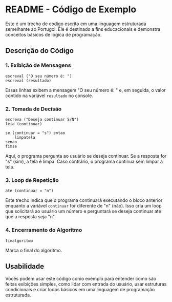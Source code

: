 

# README - Código de Exemplo

Este é um trecho de código escrito em uma linguagem estruturada semelhante ao Portugol. Ele é destinado a fins educacionais e demonstra conceitos básicos de lógica de programação. 

## Descrição do Código

### 1. Exibição de Mensagens
```portugol
escreval ("O seu número é: ")
escreval (resultado)
```
Essas linhas exibem a mensagem "O seu número é: " e, em seguida, o valor contido na variável `resultado` no console.

### 2. Tomada de Decisão
```portugol
escreva ("Deseja continuar S/N")
leia (continuar)

se (continuar = "s") entao
    limpatela
senao
fimse
```
Aqui, o programa pergunta ao usuário se deseja continuar. Se a resposta for "s" (sim), a tela é limpa. Caso contrário, o programa continua sem limpar a tela.

### 3. Loop de Repetição
```portugol
ate (continuar = "n")
```
Este trecho indica que o programa continuará executando o bloco anterior enquanto a variável `continuar` for diferente de "n" (não). Isso cria um loop que solicitará ao usuário um número e perguntará se deseja continuar até que a resposta seja "n".

### 4. Encerramento do Algoritmo
```portugol
fimalgoritmo
```
Marca o final do algoritmo.

## Usabilidade
Vocês podem usar este código como exemplo para entender como são feitas exibições simples, como lidar com entrada do usuário, usar estruturas condicionais e criar loops básicos em uma linguagem de programação estruturada.



